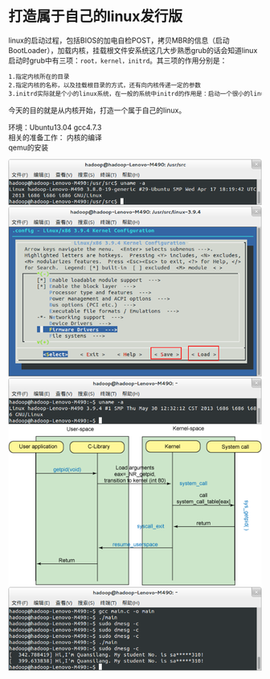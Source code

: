 # 打造属于自己的linux发行版


linux的启动过程，包括BIOS的加电自检POST，拷贝MBR的信息（启动BootLoader），加载内核，挂载根文件安系统这几大步熟悉grub的话会知道linux启动时grub中有三项：`root，kernel，initrd`。其三项的作用分别是：

```sh
1.指定内核所在的目录
2.指定内核的名称，以及挂载根目录的方式，还有向内核传递一定的参数
3.initrd实际就是个小的linux系统，在一般的系统中initrd的作用是：启动一个很小的linux用来挂载真实的linux。
```

今天的目的就是从内核开始，打造一个属于自己的linux。



环境：Ubuntu13.04 gcc4.7.3<br>
相关的准备工作：
内核的编译<br>
qemu的安装<br>



![](./images/20130530105838024)
![](./images/20130530193054963)
![](./images/20130530193611812)
![](./images/20130530200110780)
![](./images/20130530215124845)